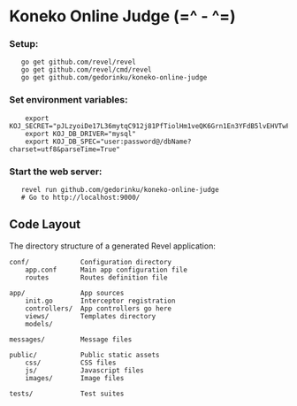 # Koneko Online Judge (=^ - ^=)

### Setup:
```
   go get github.com/revel/revel
   go get github.com/revel/cmd/revel
   go get github.com/gedorinku/koneko-online-judge
```

### Set environment variables:
```
    export KOJ_SECRET="pJLzyoiDe17L36mytqC912j81PfTiolHm1veQK6Grn1En3YFdB5lvEHVTwFEaWvj"
    export KOJ_DB_DRIVER="mysql"
    export KOJ_DB_SPEC="user:password@/dbName?charset=utf8&parseTime=True"
```

### Start the web server:
```
   revel run github.com/gedorinku/koneko-online-judge
   # Go to http://localhost:9000/
```

## Code Layout

The directory structure of a generated Revel application:

    conf/             Configuration directory
        app.conf      Main app configuration file
        routes        Routes definition file

    app/              App sources
        init.go       Interceptor registration
        controllers/  App controllers go here
        views/        Templates directory
        models/

    messages/         Message files

    public/           Public static assets
        css/          CSS files
        js/           Javascript files
        images/       Image files

    tests/            Test suites
